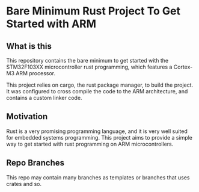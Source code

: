 # Bare Minimum Rust Project To Get Started with ARM
## What is this
This repository contains the bare minimum to get started with the STM32F103XX microcontroller rust programming, which features a Cortex-M3 ARM processor.

This project relies on cargo, the rust package manager, to build the project. It was configured to cross compile the code to the ARM architecture, and contains a custom linker code.

## Motivation
Rust is a very promising programming language, and it is very well suited for embedded systems programming. This project aims to provide a simple way to get started with rust programming on ARM microcontrollers.

## Repo Branches
This repo may contain many branches as templates or branches that uses crates and so.